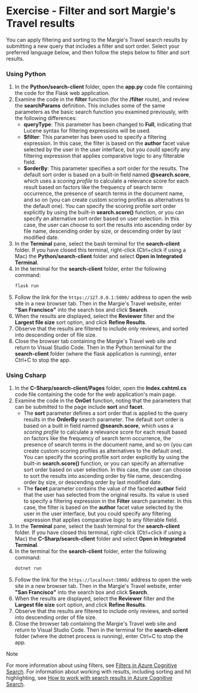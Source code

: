 # Exercise - Filter and sort Margie's Travel results

You can apply filtering and sorting to the Margie's Travel search results by submitting a new query that includes a filter and sort order. 
Select your preferred language below, and then follow the steps below to filter and sort results.

### Using Python

1. In the **Python/search-client** folder, open the **app&#46;py** code file containing the code for the Flask web application.
2. Examine the code in the **filter** function (for the **/filter** route), and review the **searchParams** definition. This includes some of the same parameters as the basic search function you examined previously, with the following differences:
    - **queryType**: This parameter has been changed to **Full**, indicating that Lucene syntax for filtering expressions will be used.
    - **$filter**: This parameter has been used to specify a filtering expression. In this case, the filter is based on the **author** facet value selected by the user in the user interface, but you could specify any filtering expression that applies comparative logic to any filterable field.
    - **$orderBy**: This parameter specifies a sort order for the results. The default sort order is based on a built-in field named **@search.score**, which uses a *scoring profile* to calculate a relevance score for each result based on factors like the frequency of search term occurrence, the presence of search terms in the document name, and so on  (you can create custom scoring profiles as alternatives to the default one). You can specify the scoring profile sort order explicitly by using the built-in **search.score()** function, or you can specify an alternative sort order based on user selection. In this case, the user can choose to sort the results into ascending order by file name, descending order by size, or descending order by last modified date.
3. In the **Terminal** pane, select the bash terminal for the **search-client** folder. If you have closed this terminal, right-click (Ctrl+click if using a Mac) the **Python/search-client** folder and select **Open in Integrated Terminal**.
4. In the terminal for the **search-client** folder, enter the following command:
    ```bash
    flask run
    ```
5. Follow the link for the `https://127.0.0.1:5000/` address to open the web site in a new browser tab. Then in the Margie's Travel website, enter **"San Francisco"** into the search box and click **Search**.
6. When the results are displayed, select the **Reviewer** filter and the **Largest file size** sort option, and click **Refine Results**.
7. Observe that the results are filtered to include only reviews, and sorted into descending order of file size.
8. Close the browser tab containing the Margie's Travel web site and return to Visual Studio Code. Then in the Python terminal for the **search-client** folder (where the flask application is running), enter Ctrl+C to stop the app.

### Using Csharp

1. In the **C-Sharp/search-client/Pages** folder, open the **Index.cshtml.cs** code file containing the code for the web application's main page.
2. Examine the code in the **OnGet** function, noting that the parameters that can be submitted to the page include **sort** and **facet**. 
    - The **sort** parameter defines a sort order that is applied to the query results in the **OrderBy** search parameter. The default sort order is based on a built in field named **@search.score**, which uses a *scoring profile* to calculate a relevance score for each result based on factors like the frequency of search term occurrence, the presence of search terms in the document name, and so on  (you can create custom scoring profiles as alternatives to the default one). You can specify the scoring profile sort order explicitly by using the built-in **search.score()** function, or you can specify an alternative sort order based on user selection. In this case, the user can choose to sort the results into ascending order by file name, descending order by size, or descending order by last modified date.
    - The **facet** parameter contains the value of the faceted **author** field that the user has selected from the original results. Its value is used to specify a filtering expression in the **Filter** search parameter. In this case, the filter is based on the **author** facet value selected by the user in the user interface, but you could specify any filtering expression that applies comparative logic to any filterable field.
3. In the **Terminal** pane, select the bash terminal for the **search-client** folder. If you have closed this terminal, right-click (Ctrl+click if using a Mac) the **C-Sharp/search-client** folder and select **Open in Integrated Terminal**.
4. In the terminal for the **search-client** folder, enter the following command:
    ```bash
    dotnet run
    ```
5. Follow the link for the `https://localhost:5000/` address to open the web site in a new browser tab. Then in the Margie's Travel website, enter **"San Francisco"** into the search box and click **Search**.
6. When the results are displayed, select the **Reviewer** filter and the **Largest file size** sort option, and click **Refine Results**.
7. Observe that the results are filtered to include only reviews, and sorted into descending order of file size.
8. Close the browser tab containing the Margie's Travel web site and return to Visual Studio Code. Then in the terminal for the **search-client** folder (where the dotnet process is running), enter Ctrl+C to stop the app.


> [!NOTE]
> For more information about using filters, see [Filters in Azure Cognitive Search](https://docs.microsoft.com/azure/search/search-filters). For information about working with results, including sorting and hit highlighting, see [How to work with search results in Azure Cognitive Search](https://docs.microsoft.com/azure/search/search-pagination-page-layout).
